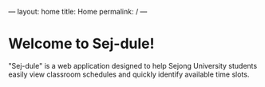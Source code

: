 —
layout: home
title: Home
permalink: /
—

# Welcome to Sej-dule!

"Sej-dule" is a web application designed to help Sejong University students easily view classroom schedules and quickly identify available time slots.
